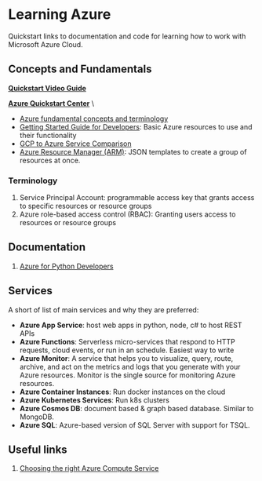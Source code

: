 
# Learning Azure

Quickstart links to documentation and code for learning how to work with Microsoft Azure Cloud.



## Concepts and Fundamentals

**[Quickstart Video Guide](https://docs.microsoft.com/en-us/learn/paths/az-900-describe-cloud-concepts/)**

**[Azure Quickstart Center](https://portal.azure.com/?quickstart=True#blade/Microsoft_Azure_Resources/QuickstartCenterBlade)**
\
- [Azure fundamental concepts and terminology](https://docs.microsoft.com/en-us/azure/cloud-adoption-framework/ready/considerations/fundamental-concepts)
- [Getting Started Guide for Developers](https://docs.microsoft.com/en-us/azure/guides/developer/azure-developer-guide#azure-resource-manager): Basic Azure resources to use and their functionality
- [GCP to Azure Service Comparison](https://docs.microsoft.com/en-us/azure/architecture/gcp-professional/services)
- [Azure Resource Manager (ARM)](https://docs.microsoft.com/en-us/azure/guides/developer/azure-developer-guide#azure-resource-manager): JSON templates to create a group of resources at once.

### Terminology

1. Service Principal Account: programmable access key that grants access to specific resources or resource groups
1. Azure role-based access control (RBAC): Granting users access to resources or resource groups


## Documentation

1. [Azure for Python Developers](https://docs.microsoft.com/en-us/azure/developer/python/?view=azure-python)


## Services

A short of list of main services and why they are preferred:

- **Azure App Service**: host web apps in python, node, c# to host REST APIs
- **Azure Functions**: Serverless micro-services that respond to HTTP requests, cloud events, or run in an schedule. Easiest way to write 
- **Azure Monitor**: A service that helps you to visualize, query, route, archive, and act on the metrics and logs that you generate with 
  your Azure resources. Monitor is the single source for monitoring Azure resources.
- **Azure Container Instances**: Run docker instances on the cloud 
- **Azure Kubernetes Services**: Run k8s clusters
- **Azure Cosmos DB**: document based & graph based database. Similar to MongoDB.
- **Azure SQL**: Azure-based version of SQL Server with support for TSQL.


## Useful links

1. [Choosing the right Azure Compute Service](https://docs.microsoft.com/en-us/azure/architecture/guide/technology-choices/compute-decision-tree)
